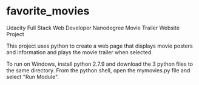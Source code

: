 # favorite_movies
Udacity Full Stack Web Developer Nanodegree Movie Trailer Website Project

This project uses python to create a web page that displays movie posters and 
information and plays the movie trailer when selected.

To run on Windows, install python 2.7.9 and download the 3 python files to the 
same directory.  From the python shell, open the mymovies.py file and select "Run Module".
